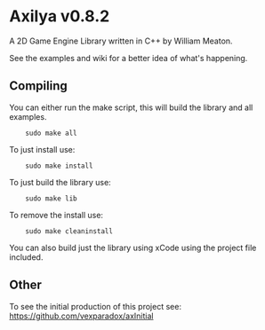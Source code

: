 # Axilya v0.8.2

A 2D Game Engine Library written in C++ by William Meaton.

See the examples and wiki for a better idea of what's happening.

## Compiling

You can either run the make script, this will build the library and all examples.

```Shell
	sudo make all
```

To just install use:

```Shell
	sudo make install
```

To just build the library use:
```Shell
	sudo make lib
```

To remove the install use:

```Shell
	sudo make cleaninstall
```

You can also build just the library using xCode using the project file included.


## Other

To see the initial production of this project see: https://github.com/vexparadox/axInitial